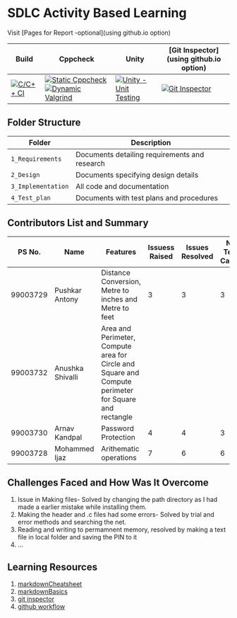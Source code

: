 # SDLC Activity Based Learning

Visit [Pages for Report -optional](using github.io option)

Build | Cppcheck | Unity | [Git Inspector](using github.io option)
------|----------|-------|--------------
[![C/C++ CI](https://github.com/99003729/sdlc_new/actions/workflows/c-cpp.yml/badge.svg)](https://github.com/99003729/sdlc_new/actions/workflows/c-cpp.yml) | [![Static Cppcheck](https://github.com/99003729/sdlc_new/actions/workflows/cppcheck.yml/badge.svg)](https://github.com/99003729/sdlc_new/actions/workflows/cppcheck.yml) [![Dynamic Valgrind](https://github.com/99003729/sdlc_new/actions/workflows/CodeQuality_Dynamic.yml/badge.svg)](https://github.com/99003729/sdlc_new/actions/workflows/CodeQuality_Dynamic.yml)| [![Unity - Unit Testing](https://github.com/99003729/sdlc_new/actions/workflows/unity.yml/badge.svg)](https://github.com/99003729/sdlc_new/actions/workflows/unity.yml)| [![Git Inspector](https://github.com/99003729/sdlc_new/actions/workflows/gitinspector.yml/badge.svg)](https://github.com/99003729/sdlc_new/actions/workflows/gitinspector.yml)
## Folder Structure
Folder             | Description
-------------------| -----------------------------------------
`1_Requirements`   | Documents detailing requirements and research
`2_Design`         | Documents specifying design details
`3_Implementation` | All code and documentation
`4_Test_plan`      | Documents with test plans and procedures

## Contributors List and Summary

PS No. |  Name   |    Features    | Issuess Raised |Issues Resolved|No Test Cases|Test Case Pass
-------|---------|----------------|----------------|---------------|-------------|--------------
99003729 | Pushkar Antony  | Distance Conversion, Metre to inches and Metre to feet   | 3 | 3 | 3 |3     
99003732 | Anushka Shivalli | Area and Perimeter, Compute area for Circle and Square and Compute perimeter for Square and rectangle | 
99003730 | Arnav Kandpal  | Password Protection    | 4     | 4   |3   |3     
99003728 | Mohammed Ijaz  | Arithematic operations    | 7     | 6   |6   |6

## Challenges Faced and How Was It Overcome

1. Issue in Making files- Solved by changing the path directory as I had made a earlier mistake while installing them. 
2. Making the header and .c files had some errors- Solved by trial and error methods and searching the net.
3. Reading and writing to permamnent memory, resolved by making a text file in local folder and saving the PIN to it
4. ...

## Learning Resources
1. [markdownCheatsheet](https://github.com/adam-p/markdown-here/wiki/Markdown-Cheatsheet)
2. [markdownBasics](https://guides.github.com/features/mastering-markdown/)
3. [git inspector](https://github.com/ejwa/gitinspector.git)
4. [github workflow](https://docs.github.com/en/actions/learn-github-action)






